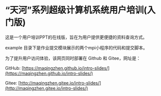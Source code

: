# “天河”系列超级计算机系统用户培训(入门版)

这是一个用户培训PPT的在线版，旨在为用户提供更便捷的资料查询方式。

example 目录下是作业提交模块展示的两个mpi小程序的代码和提交脚本。

为了提升用户访问体验，该网页同时部署在 Github 和 Gitee，网址是：

GitHub: [https://maqingzhen.github.io/intro-slides/](https://maqingzhen.github.io/intro-slides/)

Gitee: [http://maqingzhen.gitee.io/intro-slides/](http://maqingzhen.gitee.io/intro-slides/)
